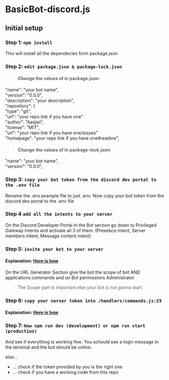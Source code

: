 # BasicBot-discord.js
 
## Initial setup

### Step 1: `npm install`

This will install all the dependecies form package.json

### Step 2: `edit package.json & package-lock.json`

> #### Change the values of in package.json:

"name": "your bot name", <br>
"version": "0.0.0", <br>
"description": "your description",<br>
"repository": {<br>
"type": "git",<br>
"url": "your repo link if you have one"<br>
"author": "Aasjiel",<br>
"license": "MIT",<br>
"url": "your repo link if you have one/issues"<br>
"homepage": "your repo link if you have one#readme",<br>

> #### Change the values of in package-lock.json:

"name": "your bot name", <br>
"version": "0.0.0", <br>

### Step 3: `copy your bot token from the discord dev portal to the .env file`

Rename the .env.example file to just .env.
Now copy your bot token from the discord dev portal to the .env file

### Step 4 `add all the intents to your server`

On the Discord Developer Portal in the Bot section go down to Privileged Gateway Intents and activate all 3 of them. (Presebce intent, Server members intent, Message content intent)

### Step 5: `invite your bot to your server`

#### Explanation: [Here is how](https://discordpy.readthedocs.io/en/stable/discord.html)

On the URL Generator Section give the bot the scope of bot AND applications.commands and on Bot permissions Administrator

> The Scope part is important else your bot is not gonna start.

### Step 6: `copy your server token into /handlers/commands.js:29`

#### Explanation: [Here is how](https://support.discord.com/hc/en-us/articles/206346498-Where-can-I-find-my-User-Server-Message-ID-)

### Step 7: `Now npm run dev (development) or npm run start (production)`

And see if everything is working fine.
You schould see a login message in the terminal and the bot should be online.

else...
- ... check if the token provided by you is the right one
- ... check if you have a working code from this repo
